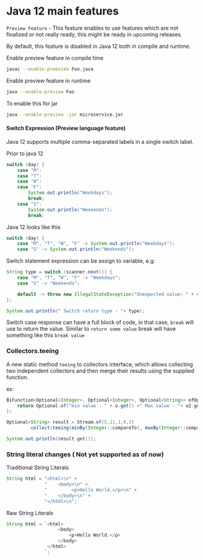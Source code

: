 # Java 12 main features

`Preview Feature` - This feature enables to use features which are not finalized or not really ready, this might be ready in upcoming releases.

By default, this feature is disabled in Java 12 both in compile and runtime.

Enable preview feature in compile time

```bash
javac --enable-preeview Foo.java
```

Enable preview feature in runtime
```bash
java --enable-preview Foo
```

To enable this for jar
```bash
java --enable-preview -jar microservice.jar
```

#### Switch Expression (Preview language feature)
Java 12 supports multiple comma-separated labels in a single switch label.

Prior to java 12

```java
switch (day) {
    case "M":
    case "T":
    case "W":
    case "F": 
        System.out.println("Weekdays");
        break;
    case "S":
        System.out.println("Weekends");
        break;
```

Java 12 looks like this
```java
switch (day) {
    case "M", "T", "W", "F" -> System.out.println("Weekdays");
    case "S" -> System.out.println("Weekends");
```

Switch statement expression can be assign to variable, e.g:

```java
String type = switch (scanner.next()) {
    case "M", "T", "W", "F" -> "Weekdays";
    case "S" -> "Weekends";

    default -> throw new IllegalStateException("Unexpected value: " + scanner.next());
};

System.out.println(" Switch return type - "+ type);
```

Switch case response can have a full block of code, in that case, `break` will use to return the value.
Similar to `return some value` break will have something like this `break value`


### Collectors.teeing

A new static method `teeing` to collectors interface, which allows collecting
two independent collectors and then merge their results using the supplied function.

ex:
```java
BiFunction<Optional<Integer>, Optional<Integer>, Optional<String>> ofOp = (o, o2) -> {
    return Optional.of("min value - " + o.get() +" Max value - "+ o2.get());
};

Optional<String> result = Stream.of(5,11,1,9,3)
        .collect(teeing(minBy(Integer::compareTo), maxBy(Integer::compareTo),ofOp));

System.out.println(result.get());
```

### String literal changes ( Not yet supported as of now)

Traditional String Literals
```java
String html = "<html>\n" +
              "    <body>\n" +
              "		    <p>Hello World.</p>\n" +
              "    </body>\n" +
              "</html>\n";
```

            
Raw String Literals

```java
String html = `<html>
                   <body>
                       <p>Hello World.</p>
                   </body>
               </html>
              `;
```

